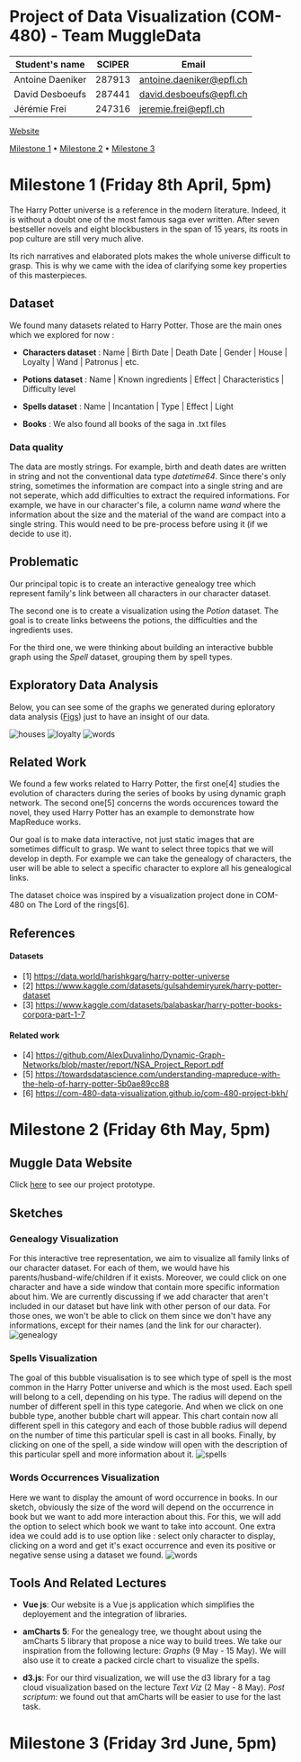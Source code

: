 # Project of Data Visualization (COM-480) - Team MuggleData

| Student's name    | SCIPER | Email |
| ------------------| ------ |-------|
| Antoine Daeniker  | 287913 |antoine.daeniker@epfl.ch|
| David Desboeufs   | 287441 |david.desboeufs@epfl.ch|
| Jérémie Frei      | 247316 |jeremie.frei@epfl.ch|

[Website](https://com-480-data-visualization.github.io/datavis-project-2022-muggledata/)

[Milestone 1](#milestone-1-friday-8th-april-5pm) • [Milestone 2](#milestone-2-friday-6th-may-5pm) • [Milestone 3](#milestone-3-friday-3rd-june-5pm)

# Milestone 1 (Friday 8th April, 5pm)

The Harry Potter universe is a reference in the modern literature. Indeed, it is without a doubt one of the most famous saga ever written. After seven bestseller novels and eight blockbusters in the span of 15 years, its roots in pop culture are still very much alive. 

Its rich narratives and elaborated plots makes the whole universe difficult to grasp. This is why we came with the idea of clarifying some key properties of this masterpieces.

## Dataset

We found many datasets related to Harry Potter. Those are the main ones which we explored for now :

- <b>Characters dataset</b> : Name | Birth Date | Death Date  | Gender | House | Loyalty | Wand | Patronus | etc. 

- <b>Potions dataset</b> : Name | Known ingredients | Effect | Characteristics | Difficulty level

- <b>Spells dataset</b> : Name | Incantation | Type | Effect | Light

- <b>Books</b> : We also found all books of the saga in .txt files 


### Data quality
The data are mostly strings. For example, birth and death dates are written in string and not the conventional data type <em>datetime64</em>. Since there's only string, sometimes the information are compact into a single string and are not seperate, which add difficulties to extract the required informations. For example, we have in our character's file, a column name <em>wand</em> where the information about the size and the material of the wand are compact into a single string. This would need to be pre-process before using it (if we decide to use it).


## Problematic
Our principal topic is to create an interactive genealogy tree which represent family's link between all characters in our character dataset.

The second one is to create a visualization using the <em>Potion</em> dataset. The goal is to create links betweens the potions, the difficulties and the ingredients uses.

For the third one, we were thinking about building an interactive bubble graph using the <em>Spell</em> dataset, grouping them by spell types.


## Exploratory Data Analysis
Below, you can see some of the graphs we generated during eploratory data analysis ([Figs](Figs)) just to have an insight of our data.

![houses](./Figs/houses.png)
![loyalty](./Figs/loyalty.png)
![words](./Figs/words_counter.png)


## Related Work
We found a few works related to Harry Potter, the first one[4] studies the evolution of characters during the series of books by using dynamic graph network. The second one[5] concerns the words occurences toward the novel, they used Harry Potter has an example to demonstrate how MapReduce works. 

Our goal is to make data interactive, not just static images that are sometimes difficult to grasp. We want to select three topics that we will develop in depth. For example we can take the genealogy of characters, the user will be able to select a specific character to explore all his genealogical links.

The dataset choice was inspired by a visualization project done in COM-480 on The Lord of the rings[6].

## References

#### Datasets
* [1] https://data.world/harishkgarg/harry-potter-universe
* [2] https://www.kaggle.com/datasets/gulsahdemiryurek/harry-potter-dataset
* [3] https://www.kaggle.com/datasets/balabaskar/harry-potter-books-corpora-part-1-7

#### Related work
* [4] https://github.com/AlexDuvalinho/Dynamic-Graph-Networks/blob/master/report/NSA_Project_Report.pdf
* [5] https://towardsdatascience.com/understanding-mapreduce-with-the-help-of-harry-potter-5b0ae89cc88
* [6] https://com-480-data-visualization.github.io/com-480-project-bkh/


# Milestone 2 (Friday 6th May, 5pm)

## Muggle Data Website

Click [here](https://com-480-data-visualization.github.io/datavis-project-2022-muggledata/) to see our project prototype.

## Sketches

### Genealogy Visualization
For this interactive tree representation, we aim to visualize all family links of our character dataset. For each of them, we would have his parents/husband-wife/children if it exists. Moreover, we could click on one character and have a side window that contain more specific information about him. We are currently discussing if we add character that aren't included in our dataset but have link with other person of our data. For those ones, we won't be able to click on them since we don't have any informations, except for their names (and the link for our character).
![genealogy](./Figs/genealogy.jpeg)

### Spells Visualization
The goal of this bubble visualisation is to see which type of spell is the most common in the Harry Potter universe and which is the most used. Each spell will belong to a cell, depending on his type. The radius will depend on the number of different spell in this type categorie. And when we click on one bubble type, another bubble chart will appear. This chart contain now all different spell in this category and each of those bubble radius will depend on the number of time this particular spell is cast in all books. Finally, by clicking on one of the spell, a side window will open with the description of this particular spell and more information about it.
![spells](./Figs/spells.jpeg)

### Words Occurrences Visualization
Here we want to display the amount of word occurrence in books. In our sketch, obviously the size of the word will depend on the occurrence in book but we want to add more interaction about this. For this, we will add the option to select which book we want to take into account. One extra idea we could add is to use option like : select only character to display, clicking on a word and get it's exact occurrence and even its positive or negative sense using a dataset we found.
![words](./Figs/words.jpeg)



## Tools And Related Lectures

* **Vue js**: Our website is a Vue js application which simplifies the deployement and the integration of libraries. 


* **amCharts 5**: For the genealogy tree, we thought about using the amCharts 5 library that propose a nice way to build trees. We take our inspiration from the following lecture: *Graphs* (9 May - 15 May). We will also use it to create a packed circle chart to visualize the spells.


* **d3.js**: For our third visualization, we will use the d3 library for a tag cloud visualization based on the lecture *Text Viz* (2 May - 8 May). *Post scriptum*: we found out that amCharts will be easier to use for the last task.

# Milestone 3 (Friday 3rd June, 5pm)



